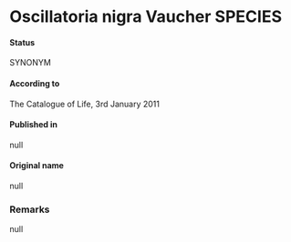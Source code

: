 Oscillatoria nigra Vaucher SPECIES
=======

#### Status
SYNONYM

#### According to
The Catalogue of Life, 3rd January 2011

#### Published in
null

#### Original name
null

### Remarks
null